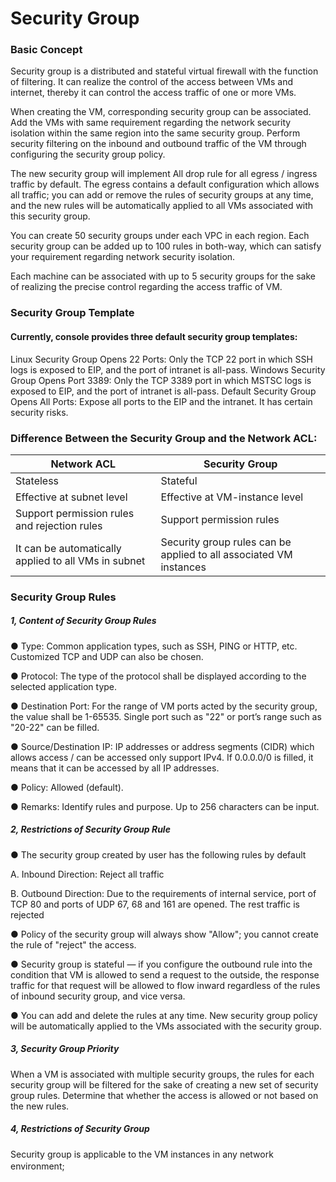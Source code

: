 # **Security Group**

### **Basic Concept**

Security group is a distributed and stateful virtual firewall with the function of filtering. It can realize the control of the access between VMs and internet, thereby it can control the access traffic of one or more VMs.

When creating the VM, corresponding security group can be associated. Add the VMs with same requirement regarding the network security isolation within the same region into the same security group. Perform security filtering on the inbound and outbound traffic of the VM through configuring the security group policy.

The new security group will implement All drop rule for all egress / ingress traffic by default. The egress contains a default configuration which allows all traffic; you can add or remove the rules of security groups at any time, and the new rules will be automatically applied to all VMs associated with this security group.

You can create 50 security groups under each VPC in each region. Each security group can be added up to 100 rules in both-way, which can satisfy your requirement regarding network security isolation.

Each machine can be associated with up to 5 security groups for the sake of realizing the precise control regarding the access traffic of VM.



### **Security Group Template**

#### Currently, console provides three default security group templates:

Linux Security Group Opens 22 Ports: Only the TCP 22 port in which SSH logs is exposed to EIP, and the port of intranet is all-pass.
Windows Security Group Opens Port 3389: Only the TCP 3389 port in which MSTSC logs is exposed to EIP, and the port of intranet is all-pass.
Default Security Group Opens All Ports: Expose all ports to the EIP and the intranet. It has certain security risks.



### Difference Between the Security Group and the Network ACL:

| Network ACL                      | Security Group                                   |
| ---------------------------- | ---------------------------------------- |
| Stateless                       | Stateful                                   |
| Effective at subnet level | Effective at VM-instance level |
| Support permission rules and rejection rules | Support permission rules |
| It can be automatically applied to all VMs in subnet | Security group rules can be applied to all associated VM instances |



### **Security Group Rules**

##### 1, Content of Security Group Rules

● Type: Common application types, such as SSH, PING or HTTP, etc. Customized TCP and UDP can also be chosen.

● Protocol: The type of the protocol shall be displayed according to the selected application type.

● Destination Port: For the range of VM ports acted by the security group, the value shall be 1-65535. Single port such as "22" or port’s range such as "20-22" can be filled.

● Source/Destination IP: IP addresses or address segments (CIDR) which allows access / can be accessed only support IPv4. If 0.0.0.0/0 is filled, it means that it can be accessed by all IP addresses.

● Policy: Allowed (default).

● Remarks: Identify rules and purpose. Up to 256 characters can be input.



##### 2, Restrictions of Security Group Rule

● The security group created by user has the following rules by default

   A. Inbound Direction: Reject all traffic

   B. Outbound Direction: Due to the requirements of internal service, port of TCP 80 and ports of UDP 67, 68 and 161 are opened. The rest traffic is rejected

● Policy of the security group will always show "Allow"; you cannot create the rule of "reject" the access.

● Security group is stateful — if you configure the outbound rule into the condition that VM is allowed to send a request to the outside, the response traffic for that request will be allowed to flow inward regardless of the rules of inbound security group, and vice versa.

● You can add and delete the rules at any time. New security group policy will be automatically applied to the VMs associated with the security group.



##### 3, Security Group Priority

When a VM is associated with multiple security groups, the rules for each security group will be filtered for the sake of creating a new set of security group rules. Determine that whether the access is allowed or not based on the new rules.



##### 4, Restrictions of Security Group

Security group is applicable to the VM instances in any network environment; 　　

